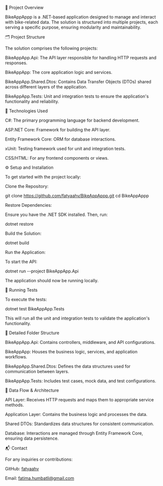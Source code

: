 🚴 Project Overview

BikeAppAppp is a .NET-based application designed to manage and interact with bike-related data. The solution is structured into multiple projects, each serving a specific purpose, ensuring modularity and maintainability.


🗂 Project Structure

The solution comprises the following projects:

  BikeAppApp.Api: The API layer responsible for handling HTTP requests and responses.

  BikeAppApp: The core application logic and services.

  BikeAppApp.Shared.Dtos: Contains Data Transfer Objects (DTOs) shared across different layers of the application.

  BikeAppApp.Tests: Unit and integration tests to ensure the application's functionality and reliability.


🔧 Technologies Used

  C#: The primary programming language for backend development.

  ASP.NET Core: Framework for building the API layer.

  Entity Framework Core: ORM for database interactions.

  xUnit: Testing framework used for unit and integration tests.

  CSS/HTML: For any frontend components or views.


⚙️ Setup and Installation

  To get started with the project locally:

Clone the Repository:

git clone https://github.com/fatyaahv/BikeAppAppp.git
cd BikeAppAppp


Restore Dependencies:

Ensure you have the .NET SDK installed. Then, run:

dotnet restore


Build the Solution:

dotnet build


Run the Application:

To start the API:

dotnet run --project BikeAppApp.Api


The application should now be running locally.

🧪 Running Tests

To execute the tests:

dotnet test BikeAppApp.Tests


This will run all the unit and integration tests to validate the application's functionality.

📁 Detailed Folder Structure

  BikeAppApp.Api: Contains controllers, middleware, and API configurations.

  BikeAppApp: Houses the business logic, services, and application workflows.

  BikeAppApp.Shared.Dtos: Defines the data structures used for communication between layers.

  BikeAppApp.Tests: Includes test cases, mock data, and test configurations.

🔄 Data Flow & Architecture

API Layer: Receives HTTP requests and maps them to appropriate service methods.

Application Layer: Contains the business logic and processes the data.

Shared DTOs: Standardizes data structures for consistent communication.

Database: Interactions are managed through Entity Framework Core, ensuring data persistence.


📬 Contact

For any inquiries or contributions:

GitHub: [fatyaahv](https://github.com/fatyaahv/)

Email: fatima.humbatli@gmail.com
